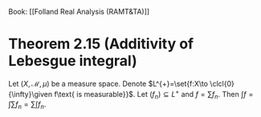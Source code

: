 Book: [[Folland Real Analysis (RAMT&TA)]]
# Theorem 2.15 (Additivity of Lebesgue integral)
Let $(X,\mathcal{M},\mu)$ be a measure space.
Denote $L^{+}=\set{f:X\to \clcl{0}{\infty}\given f\text{ is measurable}}$.
Let $(f_{n})\subseteq L^{+}$ and $f=\sum f_{n}$.
Then $\int f=\int\sum f_{n}=\sum \int f_{n}$.